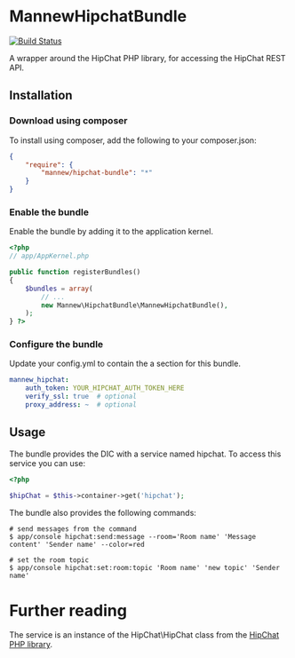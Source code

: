 # MannewHipchatBundle

[![Build Status](https://travis-ci.org/ManneW/HipChatBundle.png?branch=master)](https://travis-ci.org/ManneW/HipChatBundle)

A wrapper around the HipChat PHP library, for accessing the HipChat REST API.

## Installation

### Download using composer

To install using composer, add the following to your composer.json:

```json
{
    "require": {
        "mannew/hipchat-bundle": "*"
    }
}
```

### Enable the bundle

Enable the bundle by adding it to the application kernel.

``` php
<?php
// app/AppKernel.php

public function registerBundles()
{
    $bundles = array(
        // ...
        new Mannew\HipchatBundle\MannewHipchatBundle(),
    );
} ?>
```

### Configure the bundle

Update your config.yml to contain the a section for this bundle.

```yaml
mannew_hipchat:
	auth_token: YOUR_HIPCHAT_AUTH_TOKEN_HERE
	verify_ssl: true  # optional
	proxy_address: ~  # optional
```

## Usage

The bundle provides the DIC with a service named hipchat. To access this service you can use:

```php
<?php

$hipChat = $this->container->get('hipchat');

```

The bundle also provides the following commands:

	# send messages from the command
	$ app/console hipchat:send:message --room='Room name' 'Message content' 'Sender name' --color=red

	# set the room topic
	$ app/console hipchat:set:room:topic 'Room name' 'new topic' 'Sender name'



# Further reading

The service is an instance of the HipChat\HipChat class from the [HipChat PHP library](https://github.com/hipchat/hipchat-php).
